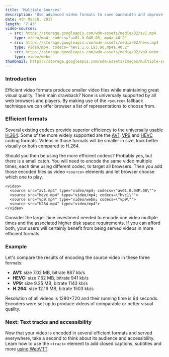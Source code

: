 ```yaml
---
title: 'Multiple Sources'
description: 'Use advanced video formats to save bandwidth and improve visual quality of your videos and let the browser choose between them.'
date: 4th March, 2017
length: '7:43'
video-sources:
  - src: https://storage.googleapis.com/wdm-assets/media/02/av1.mp4
    type: video/mp4; codecs="av01.0.04M.08, mp4a.40.2"
  - src: https://storage.googleapis.com/wdm-assets/media/02/hevc.mp4
    type: video/mp4; codecs="hev1.1.6.L93.90,mp4a.40.2"
  - src: https://storage.googleapis.com/wdm-assets/media/02/vp9.webm
    type: video/webm
thumbnail: https://storage.googleapis.com/wdm-assets/images/multiple-sources.png
---
```

### Introduction

Efficient video formats produce smaller video files while maintaining great visual quality. Their main drawback? None is universally supported by all web browsers and players. By making use of the `<source>` fallback technique we can offer browser a list of representations to choose from.

### Efficient formats

Several existing codecs provide superior efficiency to the [universally usable H.264](https://caniuse.com/mpeg4). Some of the more widely supported are the [AV1](https://caniuse.com/av1), [VP9](https://caniuse.com/webm) and [HEVC](https://caniuse.com/hevc) coding formats. Videos in those formats will be smaller in size, look better visually or both compared to H.264.

Should you then be using the more efficient codecs? Probably yes, but there is a small catch. You will need to encode the same video multiple times, each time using different codec, to target all browsers. Then you add those encoded files as video `<source>` elements and let browser choose which one to play.

```
<video>
  <source src="av1.mp4" type="video/mp4; codecs=\"av01.0.04M.08\"">
  <source src="hevc.mp4" type="video/mp4; codecs=\"hvc1\"">
  <source src="vp9.mp4" type="video/webm; codecs=\"vp9\"">
  <source src="h264.mp4" type="video/mp4">
</video>
```

Consider the larger time investment needed to encode one video multiple times and the associated higher disk space requirements. If you can afford both, your users will certainly benefit from being served videos in more efficient formats.

### Example

Let's compare the results of encoding the source video in these three formats:

* **AV1:** size 7.02 MB, bitrate 867 kb/s
* **HEVC:** size 7.62 MB, bitrate 941 kb/s
* **VP9:** size 9.25 MB, bitrate 1143 kb/s
* **H.264:** size 12.16 MB, bitrate 1503 kb/s

Resolution of all videos is 1280×720 and their running time is 64 seconds. Encoders were set up to produce videos of comparable or better visual quality.

### Next: Text tracks and accessibility

Now that your video is encoded in several efficient formats and served everywhere, take a second to think about its audience and accessibility. Learn how to use the `<track>` element to add closed captions, subtitles and more [using WebVTT](/using-webvtt/).
